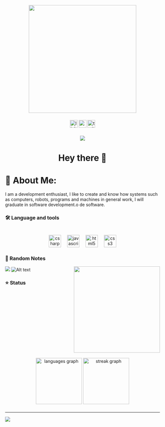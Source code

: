 
<div align="center">
    <img height="350" src="https://images8.alphacoders.com/136/thumb-1920-1363709.png"  />
  </div>
  
  ###
  
  <div align="center">
    <img src="https://img.shields.io/static/v1?message=LinkedIn&logo=linkedin&label=&color=0077B5&logoColor=white&labelColor=&style=for-the-badge" height="25" alt="linkedin logo"  />
    <img src="https://img.shields.io/static/v1?message=Youtube&logo=youtube&label=&color=FF0000&logoColor=white&labelColor=&style=for-the-badge" height="25" alt="youtube logo"  />
    <img src="https://img.shields.io/badge/-Instagram-%23E4405F?style=for-the-badge&logo=instagram&logoColor=white" height="25" alt="twitter logo"  />
  </div>
  
  ###
  
  <div align="center">
  <img src="https://visitor-badge.laobi.icu/badge?page_id=Hruntherz.Hruntherz&left_color=grey&right_color=darkmagenta&left_text=Views"  />
</div>

###
  
  <h1 align="center">Hey there 👋</h1>
  
  ###
  # 💫 About Me:
  I am a development enthusiast, I like to create and know how systems such as computers, robots, programs and machines in general work, I will graduate in software development.o de software.<br>
  
  ###
  
  <h3 align="left">🛠 Language and tools</h3>
  
  ###
  
  <br clear="both">
  
  <div align="center">
    <img src="https://cdn.jsdelivr.net/gh/devicons/devicon/icons/csharp/csharp-original.svg" height="40" alt="csharp logo"  />
    <img width="12" />
    <img src="https://cdn.jsdelivr.net/gh/devicons/devicon/icons/javascript/javascript-original.svg" height="40" alt="javascript logo"  />
    <img width="12" />
    <img src="https://cdn.jsdelivr.net/gh/devicons/devicon/icons/html5/html5-original.svg" height="40" alt="html5 logo"  />
    <img width="12" />
    <img src="https://cdn.jsdelivr.net/gh/devicons/devicon/icons/css3/css3-original.svg" height="40" alt="css3 logo"  />
  </div>
  
  ###
  
  ### 📝 Random Notes
  ![](https://quotes-github-readme.vercel.app/api?type=vetical&theme=dark)
![Alt text](https://spotify-recently-played-readme.vercel.app/api?user=3155bp237ooh4jfrmglwlub3rn7a&width={width})
 <img align="right" height="280" src="https://media3.giphy.com/media/v1.Y2lkPTc5MGI3NjExZjc2NTJkemlhdjN1YWdiMXVyNWZrNmdkdGlqa3JrbTVsMWs0ZTlnMiZlcD12MV9pbnRlcm5hbF9naWZfYnlfaWQmY3Q9Zw/78XCFBGOlS6keY1Bil/giphy.gif"  />
  
  ### ⭐ Status 
  <br clear="both">
  
  <br clear="both">
  
  <div align="center">
    <img src="https://github-readme-stats.vercel.app/api/top-langs?username=Hruntherz&locale=en&hide_title=false&layout=compact&card_width=320&langs_count=5&theme=midnight-purple&hide_border=false&order=2" height="150" alt="languages graph"  />
    <img src="https://streak-stats.demolab.com?user=Hruntherz&locale=en&mode=daily&theme=midnight-purple&hide_border=false&border_radius=5&order=3" height="150" alt="streak graph"  />
  </div>
  
  ###
  
  
  ---
  [![](https://visitcount.itsvg.in/api?id=Hruntherz&icon=4&color=11)](https://visitcount.itsvg.in)
  
  <!-- Proudly created with GPRM ( https://gprm.itsvg.in ) -->
  
